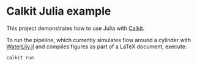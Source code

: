 # Calkit Julia example

This project demonstrates how to use Julia with
[Calkit](https://github.com/calkit/calkit).

To run the pipeline, which currently simulates flow around a cylinder with
[WaterLily.jl](https://github.com/WaterLily-jl/WaterLily.jl)
and compiles figures as part of a LaTeX document, execute:

```sh
calkit run
```
